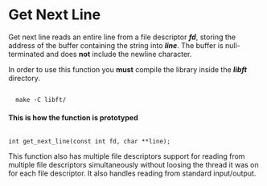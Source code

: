 <h1> Get Next Line </h1>

<p>
Get next line reads an entire line from a file descriptor <i><b>fd</b></i>, storing the address of the buffer 
containing the string into <i><b>line</b></i>.
The buffer is null-terminated and does <b>not</b> include the newline character.
</p>
<p>In order to use this function you <b>must</b> compile the library inside the <b><i>libft</i></b> directory.</p>
<code>
  make -C libft/
</code>
<h4> This is how the function is prototyped </h4>
<code>
int	get_next_line(const int fd, char **line);
</code>
<p>

This function also has multiple file descriptors support for reading from multiple file descriptors simultaneously without loosing the thread it was on for each file descriptor.
It also handles reading from standard input/output.</p>
